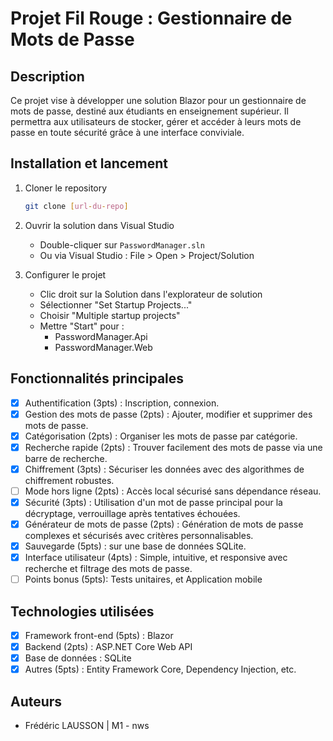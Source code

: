 # Projet Fil Rouge : Gestionnaire de Mots de Passe

## Description

Ce projet vise à développer une solution Blazor pour un gestionnaire de mots de passe, destiné aux étudiants en enseignement supérieur. Il permettra aux utilisateurs de stocker, gérer et accéder à leurs mots de passe en toute sécurité grâce à une interface conviviale.

## Installation et lancement

1. Cloner le repository
   ```bash
   git clone [url-du-repo]
   ```

2. Ouvrir la solution dans Visual Studio
   - Double-cliquer sur `PasswordManager.sln`
   - Ou via Visual Studio : File > Open > Project/Solution

3. Configurer le projet
   - Clic droit sur la Solution dans l'explorateur de solution
   - Sélectionner "Set Startup Projects..."
   - Choisir "Multiple startup projects"
   - Mettre "Start" pour :
     - PasswordManager.Api
     - PasswordManager.Web

## Fonctionnalités principales

- [x] Authentification (3pts) : Inscription, connexion.
- [x] Gestion des mots de passe (2pts) : Ajouter, modifier et supprimer des mots de passe.
- [x] Catégorisation (2pts) : Organiser les mots de passe par catégorie.
- [x] Recherche rapide (2pts) : Trouver facilement des mots de passe via une barre de recherche.
- [x] Chiffrement (3pts) : Sécuriser les données avec des algorithmes de chiffrement robustes.
- [ ] Mode hors ligne (2pts) : Accès local sécurisé sans dépendance réseau.
- [x] Sécurité (3pts) : Utilisation d'un mot de passe principal pour la décryptage, verrouillage après tentatives échouées.
- [x] Générateur de mots de passe (2pts) : Génération de mots de passe complexes et sécurisés avec critères personnalisables.
- [x] Sauvegarde (5pts) : sur une base de données SQLite.
- [x] Interface utilisateur (4pts) : Simple, intuitive, et responsive avec recherche et filtrage des mots de passe.
- [ ] Points bonus (5pts): Tests unitaires, et Application mobile

## Technologies utilisées

- [x] Framework front-end (5pts) : Blazor
- [x] Backend (2pts) : ASP.NET Core Web API
- [x] Base de données : SQLite
- [x] Autres (5pts) : Entity Framework Core, Dependency Injection, etc.

## Auteurs

- Frédéric LAUSSON | M1 - nws
